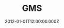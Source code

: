 ---
title: "GMS"
year: "2013"
excerpt: "Dans une petite structure, nous assistons les services marketing de grands comptes de l'agroalimentaire dans la mise a disposition de support pour l'analyse de résultats."
skills:
  - .Net
  - Excel
  - SQL
date: "2012-01-01T12:00:00.000Z"
---